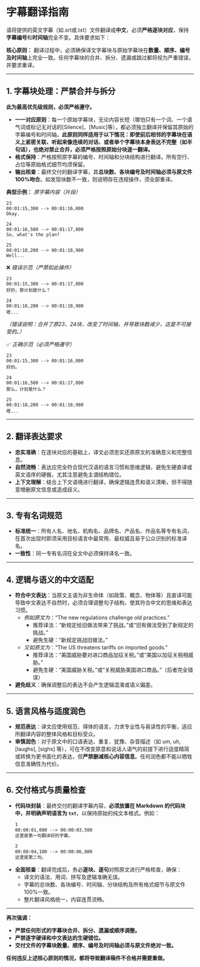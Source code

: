 # 字幕翻译指南

请将提供的英文字幕（如.srt或.txt）文件翻译成**中文**，必须**严格逐块对应**，保持**字幕编号**和**时间轴**完全不变。具体要求如下：

**核心原则：** 翻译过程中，必须确保译文字幕块与原始字幕块在**数量、顺序、编号及时间轴**上完全一致。任何字幕块的合并、拆分、遗漏或跳过都将视为严重错误，并要求重译。

---

## 1. 字幕块处理：严禁合并与拆分

**此为最高优先级规则，必须严格遵守。**

- **一一对应原则**：每一个原始字幕块，无论内容长短（哪怕只有一个词、一个语气词或标记无对话的[Silence]、[Music]等），都必须独立翻译并保留其原始的字幕编号和时间轴。**此原则同样适用于以下情况：即使前后相邻的字幕块在语义上紧密关联、听起来像连续的对话、或者单个字幕块本身表达不完整（如半句话），也绝对禁止合并，必须严格按照原始分块逐一翻译。**
- **格式保持**：严格按照原字幕的编号、时间轴和分块结构进行翻译。所有空行、占位等原始格式细节均须保留。
- **输出核查**：最终交付的翻译字幕，其**总块数、各块编号及时间轴必须与原文件100%吻合**。如发现块数不一致，则说明存在违规操作，须全部重译。

**典型示例：**
*原字幕内容（片段）*
```
23
00:01:15,300 --> 00:01:16,000
Okay.

24
00:01:16,500 --> 00:01:17,800
So, what's the plan?

25
00:01:18,200 --> 00:01:18,900
Well...
```
❌ *错误示范（严禁如此操作）*
```
23
00:01:15,300 --> 00:01:17,800
好的，那计划是什么？

24
00:01:18,200 --> 00:01:18,900
嗯...
```
*（错误说明：合并了原23、24块，改变了时间轴，并导致块数减少，这是不可接受的。）*

✅ *正确示范（必须严格遵守）*
```
23
00:01:15,300 --> 00:01:16,000
好的。

24
00:01:16,500 --> 00:01:17,800
那么，计划是什么？

25
00:01:18,200 --> 00:01:18,900
嗯...
```

---

## 2. 翻译表达要求

- **忠实准确**：在逐块对应的基础上，译文必须忠实还原原文的准确意义和完整信息。
- **自然流畅**：表达应完全符合现代汉语的语言习惯和思维逻辑，避免生硬直译或英文语序的硬搬，尤其注意避免主谓结构错位。
- **上下文理解**：结合上下文语境进行翻译，确保逻辑连贯和语义清晰，但不得随意增删原文信息或造成歧义。

---

## 3. 专有名词规范

- **标准统一**：所有人名、地名、机构名、品牌名、产品名、作品名等专有名词，在首次出现时即须采用目标语言中最常用、最权威且易于公众识别的标准译名。
- **一致性**：同一专有名词在全文中必须保持译名一致。

---

## 4. 逻辑与语义的中文适配

- **符合中文表达**：当原文主语为非生命体（如政策、概念、物体等）且直译可能导致中文表达不自然时，必须合理调整句子结构，使其符合中文的思维和表达习惯。
    - *例如原文为*：“The new regulations challenge old practices.”
        - 推荐译法：“新规定给旧做法带来了挑战。”或“旧有做法受到了新规定的挑战。”
        - 避免生硬：“新规定挑战旧做法。”
    - *又如原文为*：“The US threatens tariffs on imported goods.”
        - 推荐译法：“美国威胁要对进口商品加征关税。”或“美国以加征关税相威胁。”
        - 避免生硬：“美国威胁关税。”或“关税威胁美国进口商品。”（后者完全错误）
- **避免歧义**：确保调整后的表达不会产生逻辑混淆或语义偏差。

---

## 5. 语言风格与适度润色

- **规范表达**：译文应使用规范、得体的语言，力求专业性与易读性的平衡，适应所翻译内容的整体风格和目标受众。
- **审慎润色**：对于原文中的口语表达、重复、犹豫、杂音描述（如 um, uh, [laughs], [sighs] 等），可在不改变原意和说话人语气的前提下进行适度精简或转换为更书面化的表达，但**严禁删减核心内容信息**。任何润色都不能以牺牲信息准确性为代价。

---

## 6. 交付格式与质量检查

- **代码块封装**：最终交付的翻译字幕内容，**必须放置在 Markdown 的代码块中，并明确声明语言为 `txt`**，以保持原始的纯文本格式。例如：
  ```txt
  1
  00:00:01,000 --> 00:00:03,500
  这里是第一句翻译好的字幕。

  2
  00:00:04,100 --> 00:00:06,800
  这里是第二句。
  ```
- **全面核查**：翻译完成后，务必**逐块、逐句**对照原文进行严格核查，确保：
    - 译文的语法、用词、拼写及逻辑准确无误。
    - 字幕的总块数、各块编号、时间轴、分块结构及所有格式细节与原文件100%一致。
    - 整片翻译风格统一，内容连贯流畅。

---

**再次强调：**

*   **严禁任何形式的字幕块合并、拆分、遗漏或顺序调整。**
*   **严禁逐字硬译和中文表达的生硬错位。**
*   **交付文件的字幕块数量、顺序、编号及时间轴必须与原文件绝对一致。**

**任何违反上述核心原则的情况，都将导致翻译稿件不合格并需要重做。**
